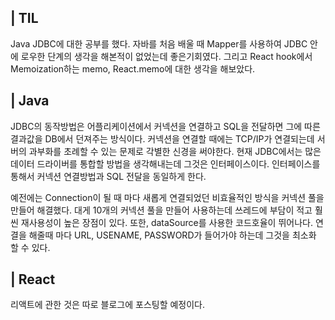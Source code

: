 ## | TIL
Java JDBC에 대한 공부를 했다. 자바를 처음 배울 때 Mapper를 사용하여 JDBC 안에 로우한 단계의 생각을 해본적이 없었는데 좋은기회였다.
그리고 React hook에서 Memoization하는 memo, React.memo에 대한 생각을 해보았다.

## | Java
JDBC의 동작방법은 어플리케이션에서 커넥션을 연결하고 SQL을 전달하면 그에 따른 결과값을 DB에서 던져주는 방식이다.
커넥션을 연결할 때에는 TCP/IP가 연결되는데 서버의 과부화를 초례할 수 있는 문제로 각별한 신경을 써야한다.
현재 JDBC에서는 많은 데이터 드라이버를 통합할 방법을 생각해내는데 그것은 인터페이스이다.
인터페이스를 통해서 커넥션 연결방법과 SQL 전달을 동일하게 한다.

예전에는 Connection이 될 때 마다 새롭게 연결되었던 비효율적인 방식을 커넥션 풀을 만들어 해결했다.
대게 10개의 커넥션 풀을 만들어 사용하는데 쓰레드에 부담이 적고 훨씬 재사용성이 높은 장점이 있다.
또한, dataSource를 사용한 코드호율이 뛰어나다. 연결을 해줄때 마다 URL, USENAME, PASSWORD가 들어가야 하는데 그것을 최소화 할 수 있다.

## | React
리액트에 관한 것은 따로 블로그에 포스팅할 예정이다.
